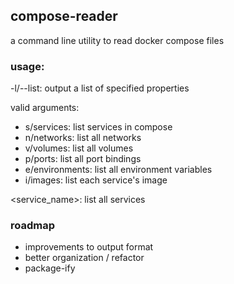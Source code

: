 ## compose-reader

a command line utility to read docker compose files

### usage:

-l/--list: output a list of specified properties

valid arguments:
- s/services: list services in compose
- n/networks: list all networks
- v/volumes: list all volumes
- p/ports: list all port bindings
- e/environments: list all environment variables
- i/images: list each service's image

<service_name>: list all services

### roadmap

* improvements to output format
* better organization / refactor
* package-ify 
